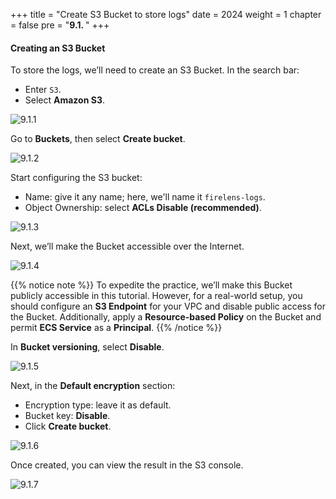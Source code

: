 +++
title = "Create S3 Bucket to store logs"
date = 2024
weight = 1
chapter = false
pre = "<b>9.1. </b>"
+++

#### Creating an S3 Bucket

To store the logs, we’ll need to create an S3 Bucket. In the search bar:

- Enter `S3`.
- Select **Amazon S3**.

![9.1.1](/images/9-logs-router-with-firelens/9.1.1.png)

Go to **Buckets**, then select **Create bucket**.

![9.1.2](/images/9-logs-router-with-firelens/9.1.2.png)

Start configuring the S3 bucket:

- Name: give it any name; here, we'll name it `firelens-logs`.
- Object Ownership: select **ACLs Disable (recommended)**.

![9.1.3](/images/9-logs-router-with-firelens/9.1.3.png)

Next, we’ll make the Bucket accessible over the Internet.

![9.1.4](/images/9-logs-router-with-firelens/9.1.4.png)

{{% notice note %}}
To expedite the practice, we’ll make this Bucket publicly accessible in this tutorial. However, for a real-world setup, you should configure an **S3 Endpoint** for your VPC and disable public access for the Bucket. Additionally, apply a **Resource-based Policy** on the Bucket and permit **ECS Service** as a **Principal**.
{{% /notice %}}

In **Bucket versioning**, select **Disable**.

![9.1.5](/images/9-logs-router-with-firelens/9.1.5.png)

Next, in the **Default encryption** section:

- Encryption type: leave it as default.
- Bucket key: **Disable**.
- Click **Create bucket**.

![9.1.6](/images/9-logs-router-with-firelens/9.1.6.png)

Once created, you can view the result in the S3 console.

![9.1.7](/images/9-logs-router-with-firelens/9.1.7.png)
